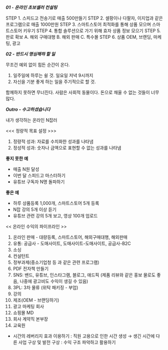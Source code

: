 ***01 - 온라인 초보셀러 컨설팅***

STEP 1. 스피드고 전송기로 매출 500만들기
STEP 2. 셀팡이나 다팔자, 이지업과 같은 프로그램으로 매출 1000만원
STEP 3. 스마트스토어 최적화를 통해 상품 모으며 스마트스토어 키우기
STEP 4. 통합 솔루션으로 가기 위해 효자 상품 정보 모으기
STEP 5. 판로 확보
  A. 해외 구매대행
  B. 해외 판매
  C. 특수몰
STEP 6. 상품 OEM, 브랜딩, 마케팅, 광고

***02 - 반드시 명심해햐 할 일***

무조건 예외 없이 힘든 순간이 온다.
1. 일주일에 하루는 쉴 것. 일요일 저녁 9시까지
2. 자신을 기분 좋게 하는 일을 주기적으로 할 것.

함께하지 못하면 무너진다.
사람은 사회적 동물이다.
돈으로 채울 수 없는 것들이 너무 많다.

***Outro - 수고하셨습니다***

내가 생각하는 온라인 N잡러

<<< 정량적 목표 설정 >>>
1. 정량적 성과: 자료를 수치화한 성과를 나타냄
2. 정성적 성과: 숫자나 금액으로 표현할 수 없는 성과를 나타냄

**좋지 못한 예**
- 매출 N원 달성
- 이번 달 스피드고 마스터하기
- 유튜브 구독자 N명 돌파하기

**좋은 예**
- 하루 상품등록 1,000개, 스마트스토어 5개 등록
- N잡 강의 5개 이상 듣기
- 유튜브 관련 강의 5개 보고, 영상 100개 업로드

<< 온라인 수익의 파이프라인 >>
1. 온라인 판매 - 대량등록, 스마트스토어, 해외구매대행, 해외판매
2. 유통: 공급사 - 도매사이트, 도매사이트-도매사이트, 공급사-B2C
3. 소싱
4. 컨설턴트
5. 정부과제(중소기업청 등 과 같은 관련 프로그램)
6. PDF 전자책 만들기
7. SNS: 밴드, 유튜브, 인스타그램, 블로그, 애드픽 (제품 리뷰와 같은 홍보 물로도 좋음, 나중에 광고비도 수익이 생길 수 있음)
8. 3PL: 3차 물류 (위탁 패키징 - 부업)
9. 강의
10. 제조(OEM - 브랜딩하기)
11. 광고 마케팅 회사
12. 쇼핑몰 MD
13. 회사 계약직 본부장
14. 교육원

- 시간의 레버리지 효과 이용하기
    : 직원 고용으로 인한 시간 생성 → 생긴 시간에 다른 사업 구상 및 발전 구상
    : 수익 구조 파악하고 활용하기
